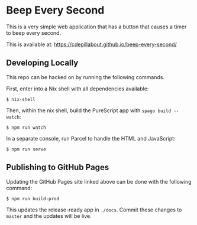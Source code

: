 
# Beep Every Second

This is a very simple web application that has a button that causes a timer to
beep every second.

This is available at: https://cdepillabout.github.io/beep-every-second/

## Developing Locally

This repo can be hacked on by running the following commands.

First, enter into a Nix shell with all dependencies available:

```console
$ nix-shell
```

Then, within the nix shell, build the PureScript app with `spago build --watch`:

```console
$ npm run watch
```

In a separate console, run Parcel to handle the HTML and JavaScript:

```console
$ npm run serve
```

## Publishing to GitHub Pages

Updating the GitHub Pages site linked above can be done with the following command:

```console
$ npm run build-prod
```

This updates the release-ready app in `./docs`.  Commit these changes to
`master` and the updates will be live.
